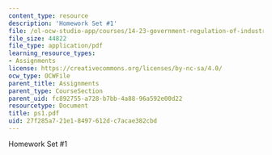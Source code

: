 ```yaml
---
content_type: resource
description: 'Homework Set #1'
file: /ol-ocw-studio-app/courses/14-23-government-regulation-of-industry-spring-2003/27f285a721e18497612dc7acae382cbd_ps1.pdf
file_size: 44822
file_type: application/pdf
learning_resource_types:
- Assignments
license: https://creativecommons.org/licenses/by-nc-sa/4.0/
ocw_type: OCWFile
parent_title: Assignments
parent_type: CourseSection
parent_uid: fc892755-a728-b7bb-4a88-96a592e00d22
resourcetype: Document
title: ps1.pdf
uid: 27f285a7-21e1-8497-612d-c7acae382cbd
---
```

Homework Set #1